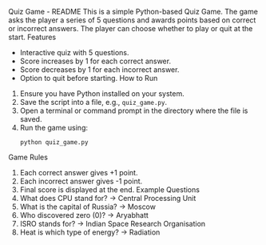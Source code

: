 Quiz Game - README
This is a simple Python-based Quiz Game. The game asks the player a series of 5 questions and awards points based on correct or incorrect answers. The player can choose whether to play or quit at the start.
Features
- Interactive quiz with 5 questions.
- Score increases by 1 for each correct answer.
- Score decreases by 1 for each incorrect answer.
- Option to quit before starting.
How to Run
1. Ensure you have Python installed on your system.
2. Save the script into a file, e.g., `quiz_game.py`.
3. Open a terminal or command prompt in the directory where the file is saved.
4. Run the game using:
   ```
   python quiz_game.py
   ```
Game Rules
1. Each correct answer gives +1 point.
2. Each incorrect answer gives -1 point.
3. Final score is displayed at the end.
Example Questions
1. What does CPU stand for? -> Central Processing Unit
2. What is the capital of Russia? -> Moscow
3. Who discovered zero (0)? -> Aryabhatt
4. ISRO stands for? -> Indian Space Research Organisation
5. Heat is which type of energy? -> Radiation
